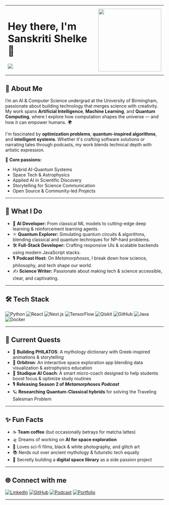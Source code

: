 <table>
  <tr>
    <td>
      <h1 align="left">Hey there, I'm Sanskriti Shelke 🚀</h1>
      <p align="left">
        <img src="https://readme-typing-svg.herokuapp.com/?lines=Aspiring%20AI%20Engineer%20%7C%20Quantum%20Explorer%20%7C%20;Open%20Source%20Contributor%20%7C%20Author%20%7C%20Astrophile&width=600&color=58A6FF&vCenter=true&size=20" />
      </p>
    </td>
    <td>
      <img src="https://github.com/user-attachments/assets/425e8bf1-ca73-440f-840e-708169df7d77" width="200" />
    </td>
  </tr>
</table>


## 💫 About Me

I’m an AI & Computer Science undergrad at the University of Birmingham, passionate about building technology that merges science with creativity. My work spans **Artificial Intelligence**, **Machine Learning**, and **Quantum Computing**, where I explore how computation shapes the universe — and how it can empower humans. 🌍

I'm fascinated by **optimization problems**, **quantum-inspired algorithms**, and **intelligent systems**. Whether it's crafting software solutions or narrating tales through podcasts, my work blends technical depth with artistic expression.

🧠 **Core passions:**  
- Hybrid AI-Quantum Systems  
- Space Tech & Astrophysics  
- Applied AI in Scientific Discovery  
- Storytelling for Science Communication  
- Open Source & Community-led Projects

---

## 🚀 What I Do

- 🧩 **AI Developer:** From classical ML models to cutting-edge deep learning & reinforcement learning agents.
- ⚛️ **Quantum Explorer:** Simulating quantum circuits & algorithms, blending classical and quantum techniques for NP-hard problems.
- 🛠️ **Full-Stack Developer:** Crafting responsive UIs & scalable backends using modern JavaScript stacks.
- 🎙️ **Podcast Host:** On _Metamorphoses_, I break down how science, philosophy, and tech shape our world.
- ✍️ **Science Writer:** Passionate about making tech & science accessible, clear, and captivating.

---

## 🛠️ Tech Stack

![Python](https://img.shields.io/badge/-Python-3776AB?style=for-the-badge&logo=python&logoColor=white)
![React](https://img.shields.io/badge/-React-61DAFB?style=for-the-badge&logo=react&logoColor=white)
![Next.js](https://img.shields.io/badge/-Next.js-000000?style=for-the-badge&logo=next.js)
![TensorFlow](https://img.shields.io/badge/-TensorFlow-FF6F00?style=for-the-badge&logo=tensorflow&logoColor=white)
![Qiskit](https://img.shields.io/badge/-Qiskit-6929C4?style=for-the-badge&logo=IBM&logoColor=white)
![GitHub](https://img.shields.io/badge/-GitHub-181717?style=for-the-badge&logo=github)
![Java](https://img.shields.io/badge/-Java-007396?style=for-the-badge&logo=java&logoColor=white)
![Docker](https://img.shields.io/badge/-Docker-2496ED?style=for-the-badge&logo=docker&logoColor=white)

---

## 🎯 Current Quests

- 🚀 **Building PHILATOS**: A mythology dictionary with Greek-inspired animations & storytelling
- 🌌 **Orbitron**: An interactive space exploration app blending data visualization & astrophysics education
- 🧠 **Studique AI Coach**: A smart micro-coach designed to help students boost focus & optimize study routines
- 🎙️ **Releasing Season 2 of _Metamorphoses Podcast_**  
- 🪐 **Researching Quantum-Classical hybrids** for solving the Traveling Salesman Problem

---

## ✨ Fun Facts

- ☕ **Team coffee** (but occasionally betrays for matcha lattes)
- 🛸 Dreams of working on **AI for space exploration**
- 🎥 Loves sci-fi films, black & white photography, and glitch art
- 📚 Nerds out over ancient mythology & futuristic tech equally
- 🔭 Secretly building a **digital space library** as a side passion project

---

## 🌐 Connect with me

[![LinkedIn](https://img.shields.io/badge/-LinkedIn-0A66C2?style=for-the-badge&logo=linkedin&logoColor=white)](https://www.linkedin.com/in/sanskritishelke/)
[![GitHub](https://img.shields.io/badge/-GitHub-181717?style=for-the-badge&logo=github&logoColor=white)](https://github.com/san5kriti)
[![Podcast](https://img.shields.io/badge/-Metamorphoses%20Podcast-1DB954?style=for-the-badge&logo=spotify&logoColor=white)](https://open.spotify.com/show/5FbN4lYxZUKf6oTQiBFSe3)
[![Portfolio](https://img.shields.io/badge/-sanskritishelke.com-141414?style=for-the-badge&logo=firefox-browser&logoColor=white)](https://sanskritishelke.com/)

---




